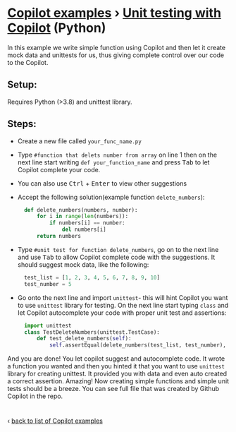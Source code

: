 # [Copilot examples](../README.md) › [Unit testing with Copilot](README.md) (Python)

In this example we write simple function using Copilot and then let it create mock data and unittests for us, thus giving complete control over our code to the Copilot.


## Setup:

Requires Python (>3.8) and unittest library.

## Steps:

- Create a new file called `your_func_name.py`

- Type `#function that delets number from array` on line 1 then on the next line start writing `def your_function_name` and press <kbd>Tab</kbd> to let Copilot complete your code. 
- You can also use <kbd>Ctrl</kbd> + <kbd>Enter</kbd> to view other suggestions

- Accept the following solution(example function `delete_numbers`):

  ```python
    def delete_numbers(numbers, number):
        for i in range(len(numbers)):
            if numbers[i] == number:
                del numbers[i]
        return numbers
  ```

- Type `#unit test for function delete_numbers`, go on to the next line and use <kbd>Tab</kbd> to allow Copilot complete code with the suggestions.
It should suggest mock data, like the following:

  ```python
    test_list = [1, 2, 3, 4, 5, 6, 7, 8, 9, 10]
    test_number = 5
  ```

- Go onto the next line and import `unittest`- this will hint Copilot you want to use `unittest` library for testing. On the next line start typing `class` and let Copilot autocomplete your code with proper unit test and assertions:

  ```python
    import unittest
    class TestDeleteNumbers(unittest.TestCase):
        def test_delete_numbers(self):
            self.assertEqual(delete_numbers(test_list, test_number), [1, 2, 3, 4, 6, 7, 8, 9, 10])
  ```

And you are done! You let copilot suggest and autocomplete code. It wrote a function you wanted and then you hinted it that you want to use `unittest` library for creating unittest. It provided you with data and even auto created a correct assertion. Amazing! Now creating simple functions and simple unit tests should be a breeze. You can see full file that was created by Github Copilot in the repo.

#

‹ [back to list of Copilot examples](../README.md)
